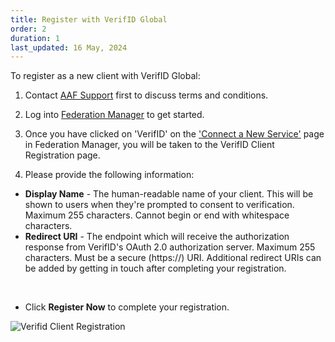 ```yaml
---
title: Register with VerifID Global
order: 2
duration: 1
last_updated: 16 May, 2024
---
```


To register as a new client with VerifID Global:

1. Contact [AAF Support](mailto:support@aaf.edu.au) first to discuss terms and conditions.

2. Log into [Federation Manager](/log-into-federation-manager/01-overview) to get started.

3. Once you have clicked on 'VerifID' on the ['Connect a New Service'](https://manager.test.aaf.edu.au/services/new) 
   page in Federation Manager, you will be taken to the VerifID Client Registration page.

4. Please provide the following information:

<ul class="list-group">
  <li class="list-group-item"><strong>Display Name</strong> - The human-readable name of your client. This will be shown to 
users when they're prompted to consent to verification. Maximum 255 characters. Cannot begin or end with 
whitespace characters.</li>
  <li class="list-group-item"><strong>Redirect URI</strong> - The endpoint which will receive the authorization response from VerifID's OAuth 2.0 authorization server. Maximum 255 characters. Must be a secure (https://) URI. Additional redirect URIs can be added by getting in touch after completing your registration.</li>
</ul>

<br>

- Click **Register Now** to complete your registration.

![Verifid Client Registration](/assets/images/connect-with-verifid/verifid-client-registration.png)